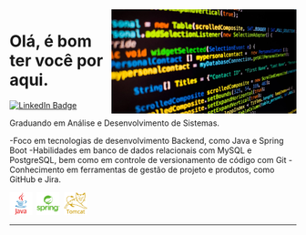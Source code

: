 <img src = "Introducao-a-programacao-em-Java.webp" width = "325px" align = "right">

# Olá, é bom ter você por aqui.
<div id="badges">
  <a href = "https://www.linkedin.com/in/breno-ferreira-66b444243/">
    <img src="https://img.shields.io/badge/LinkedIn-blue?style=for-the-badge&logo=linkedin&logoColor=white" alt="LinkedIn Badge"/>
  </a>
</div>

Graduando em Análise e Desenvolvimento de Sistemas.

-Foco em tecnologias de desenvolvimento Backend, como Java e Spring Boot
-Habilidades em banco de dados relacionais com MySQL e PostgreSQL, bem como em controle de versionamento de código com Git
-Conhecimento em ferramentas de gestão de projeto e produtos, como GitHub e Jira.
<div>
  <img src="https://github.com/devicons/devicon/blob/master/icons/java/java-original-wordmark.svg" title="Java" alt="Java" width="40" height="40"/>&nbsp;
  <img src="https://github.com/devicons/devicon/blob/master/icons/spring/spring-original-wordmark.svg" title="Spring" alt="Spring" width="40" height="40"/>&nbsp;
  <img src="https://github.com/devicons/devicon/blob/master/icons/tomcat/tomcat-line-wordmark.svg" title="Tomcat" alt="Tomcat" width="40" height="40"/>&nbsp
</div>

---
